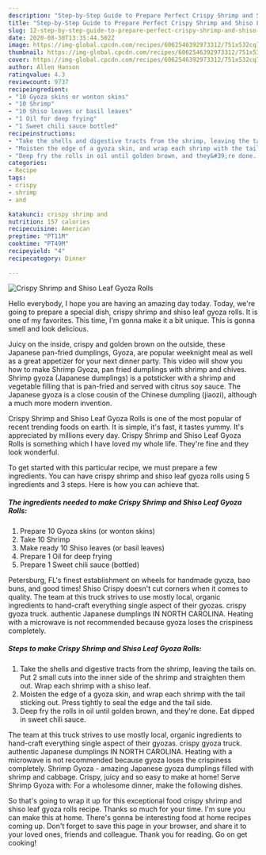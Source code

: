 ```yaml
---
description: "Step-by-Step Guide to Prepare Perfect Crispy Shrimp and Shiso Leaf Gyoza Rolls"
title: "Step-by-Step Guide to Prepare Perfect Crispy Shrimp and Shiso Leaf Gyoza Rolls"
slug: 12-step-by-step-guide-to-prepare-perfect-crispy-shrimp-and-shiso-leaf-gyoza-rolls
date: 2020-08-30T13:35:44.502Z
image: https://img-global.cpcdn.com/recipes/6062546392973312/751x532cq70/crispy-shrimp-and-shiso-leaf-gyoza-rolls-recipe-main-photo.jpg
thumbnail: https://img-global.cpcdn.com/recipes/6062546392973312/751x532cq70/crispy-shrimp-and-shiso-leaf-gyoza-rolls-recipe-main-photo.jpg
cover: https://img-global.cpcdn.com/recipes/6062546392973312/751x532cq70/crispy-shrimp-and-shiso-leaf-gyoza-rolls-recipe-main-photo.jpg
author: Allen Hanson
ratingvalue: 4.3
reviewcount: 9737
recipeingredient:
- "10 Gyoza skins or wonton skins"
- "10 Shrimp"
- "10 Shiso leaves or basil leaves"
- "1 Oil for deep frying"
- "1 Sweet chili sauce bottled"
recipeinstructions:
- "Take the shells and digestive tracts from the shrimp, leaving the tails on. Put 2 small cuts into the inner side of the shrimp and straighten them out. Wrap each shrimp with a shiso leaf."
- "Moisten the edge of a gyoza skin, and wrap each shrimp with the tail sticking out. Press tightly to seal the edge and the tail side."
- "Deep fry the rolls in oil until golden brown, and they&#39;re done. Eat dipped in sweet chili sauce."
categories:
- Recipe
tags:
- crispy
- shrimp
- and

katakunci: crispy shrimp and 
nutrition: 157 calories
recipecuisine: American
preptime: "PT11M"
cooktime: "PT49M"
recipeyield: "4"
recipecategory: Dinner

---
```



![Crispy Shrimp and Shiso Leaf Gyoza Rolls](https://img-global.cpcdn.com/recipes/6062546392973312/751x532cq70/crispy-shrimp-and-shiso-leaf-gyoza-rolls-recipe-main-photo.jpg)

Hello everybody, I hope you are having an amazing day today. Today, we're going to prepare a special dish, crispy shrimp and shiso leaf gyoza rolls. It is one of my favorites. This time, I'm gonna make it a bit unique. This is gonna smell and look delicious.

Juicy on the inside, crispy and golden brown on the outside, these Japanese pan-fried dumplings, Gyoza, are popular weeknight meal as well as a great appetizer for your next dinner party. This video will show you how to make Shrimp Gyoza, pan fried dumplings with shrimp and chives. Shrimp gyoza (Japanese dumplings) is a potsticker with a shrimp and vegetable filling that is pan-fried and served with citrus soy sauce. The Japanese gyoza is a close cousin of the Chinese dumpling (jiaozi), although a much more modern invention.

Crispy Shrimp and Shiso Leaf Gyoza Rolls is one of the most popular of recent trending foods on earth. It is simple, it's fast, it tastes yummy. It's appreciated by millions every day. Crispy Shrimp and Shiso Leaf Gyoza Rolls is something which I have loved my whole life. They're fine and they look wonderful.


To get started with this particular recipe, we must prepare a few ingredients. You can have crispy shrimp and shiso leaf gyoza rolls using 5 ingredients and 3 steps. Here is how you can achieve that.

<!--inarticleads1-->

##### The ingredients needed to make Crispy Shrimp and Shiso Leaf Gyoza Rolls:

1. Prepare 10 Gyoza skins (or wonton skins)
1. Take 10 Shrimp
1. Make ready 10 Shiso leaves (or basil leaves)
1. Prepare 1 Oil for deep frying
1. Prepare 1 Sweet chili sauce (bottled)


Petersburg, FL&#39;s finest establishment on wheels for handmade gyoza, bao buns, and good times! Shiso Crispy doesn&#39;t cut corners when it comes to quality. The team at this truck strives to use mostly local, organic ingredients to hand-craft everything single aspect of their gyozas. crispy gyoza truck. authentic Japanese dumplings IN NORTH CAROLINA. Heating with a microwave is not recommended because gyoza loses the crispiness completely. 

<!--inarticleads2-->

##### Steps to make Crispy Shrimp and Shiso Leaf Gyoza Rolls:

1. Take the shells and digestive tracts from the shrimp, leaving the tails on. Put 2 small cuts into the inner side of the shrimp and straighten them out. Wrap each shrimp with a shiso leaf.
1. Moisten the edge of a gyoza skin, and wrap each shrimp with the tail sticking out. Press tightly to seal the edge and the tail side.
1. Deep fry the rolls in oil until golden brown, and they&#39;re done. Eat dipped in sweet chili sauce.


The team at this truck strives to use mostly local, organic ingredients to hand-craft everything single aspect of their gyozas. crispy gyoza truck. authentic Japanese dumplings IN NORTH CAROLINA. Heating with a microwave is not recommended because gyoza loses the crispiness completely. Shrimp Gyoza - amazing Japanese gyoza dumplings filled with shrimp and cabbage. Crispy, juicy and so easy to make at home! Serve Shrimp Gyoza with: For a wholesome dinner, make the following dishes. 

So that's going to wrap it up for this exceptional food crispy shrimp and shiso leaf gyoza rolls recipe. Thanks so much for your time. I'm sure you can make this at home. There's gonna be interesting food at home recipes coming up. Don't forget to save this page in your browser, and share it to your loved ones, friends and colleague. Thank you for reading. Go on get cooking!
